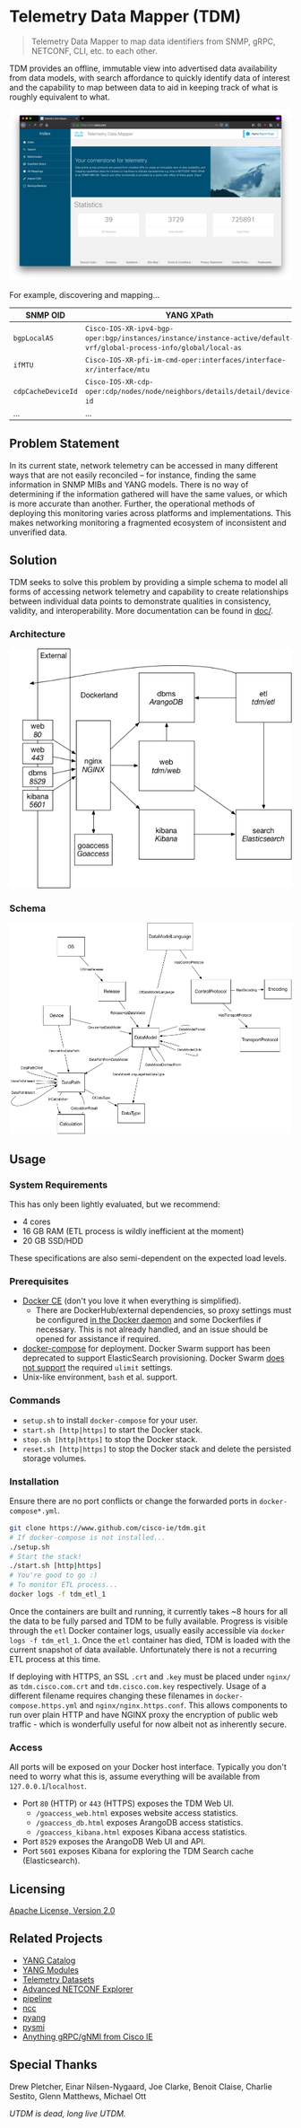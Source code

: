 # Telemetry Data Mapper (TDM)
> Telemetry Data Mapper to map data identifiers from SNMP, gRPC, NETCONF, CLI, etc. to each other.

TDM provides an offline, immutable view into advertised data availability from data models, with search affordance to quickly identify data of interest and the capability to map between data to aid in keeping track of what is roughly equivalent to what.

![Index Screenshot](/doc/docs/.vuepress/public/img/index.png)

For example, discovering and mapping...

| SNMP OID           | YANG XPath                                                                                                          |
|--------------------|---------------------------------------------------------------------------------------------------------------------|
| `bgpLocalAS`       | `Cisco-IOS-XR-ipv4-bgp-oper:bgp/instances/instance/instance-active/default-vrf/global-process-info/global/local-as` |
| `ifMTU`            | `Cisco-IOS-XR-pfi-im-cmd-oper:interfaces/interface-xr/interface/mtu`                                                |
| `cdpCacheDeviceId` | `Cisco-IOS-XR-cdp-oper:cdp/nodes/node/neighbors/details/detail/device-id`                                           |
| ...                | ...                                                                                                                 |

## Problem Statement
In its current state, network telemetry can be accessed in many different ways that are not easily reconciled – for instance, finding the same information in SNMP MIBs and YANG models. There is no way of determining if the information gathered will have the same values, or which is more accurate than another. Further, the operational methods of deploying this monitoring varies across platforms and implementations. This makes networking monitoring a fragmented ecosystem of inconsistent and unverified data.

## Solution
TDM seeks to solve this problem by providing a simple schema to model all forms of accessing network telemetry and capability to create relationships between individual data points to demonstrate qualities in consistency, validity, and interoperability. More documentation can be found in [doc/](/doc/).

### Architecture
![Architecture](/doc/docs/.vuepress/public/img/tdm_arch.png)

### Schema
![TDM Schema](/doc/docs/.vuepress/public/img/tdm_schema.png)

## Usage

### System Requirements
This has only been lightly evaluated, but we recommend:

* 4 cores
* 16 GB RAM (ETL process is wildly inefficient at the moment)
* 20 GB SSD/HDD

These specifications are also semi-dependent on the expected load levels.

### Prerequisites
* [Docker CE](https://docs.docker.com/install/) (don't you love it when everything is simplified).
  * There are DockerHub/external dependencies, so proxy settings must be configured [in the Docker daemon](https://docs.docker.com/network/proxy/) and some Dockerfiles if necessary. This is not already handled, and an issue should be opened for assistance if required.
* [docker-compose](https://docs.docker.com/compose/install/) for deployment. Docker Swarm support has been deprecated to support ElasticSearch provisioning. Docker Swarm [does not support](https://github.com/moby/moby/issues/25209) the required `ulimit` settings.
* Unix-like environment, `bash` et al. support.

### Commands
* `setup.sh` to install `docker-compose` for your user.
* `start.sh [http|https]` to start the Docker stack.
* `stop.sh [http|https]` to stop the Docker stack.
* `reset.sh [http|https]` to stop the Docker stack and delete the persisted storage volumes.


### Installation
Ensure there are no port conflicts or change the forwarded ports in `docker-compose*.yml`.

```bash
git clone https://www.github.com/cisco-ie/tdm.git
# If docker-compose is not installed...
./setup.sh
# Start the stack!
./start.sh [http|https]
# You're good to go :)
# To monitor ETL process...
docker logs -f tdm_etl_1
```

Once the containers are built and running, it currently takes ~8 hours for all the data to be fully parsed and TDM to be fully available. Progress is visible through the `etl` Docker container logs, usually easily accessible via `docker logs -f tdm_etl_1`. Once the `etl` container has died, TDM is loaded with the current snapshot of data available. Unfortunately there is not a recurring ETL process at this time.

If deploying with HTTPS, an SSL `.crt` and `.key` must be placed under `nginx/` as `tdm.cisco.com.crt` and `tdm.cisco.com.key` respectively. Usage of a different filename requires changing these filenames in `docker-compose.https.yml` and `nginx/nginx.https.conf`. This allows components to run over plain HTTP and have NGINX proxy the encryption of public web traffic - which is wonderfully useful for now albeit not as inherently secure.

### Access
All ports will be exposed on your Docker host interface. Typically you don't need to worry what this is, assume everything will be available from `127.0.0.1`/`localhost`.

* Port `80` (HTTP) or `443` (HTTPS) exposes the TDM Web UI.
  * `/goaccess_web.html` exposes website access statistics.
  * `/goaccess_db.html` exposes ArangoDB access statistics.
  * `/goaccess_kibana.html` exposes Kibana access statistics.
* Port `8529` exposes the ArangoDB Web UI and API.
* Port `5601` exposes Kibana for exploring the TDM Search cache (Elasticsearch).

## Licensing
[Apache License, Version 2.0](/LICENSE)

## Related Projects
* [YANG Catalog](https://yangcatalog.org/)
* [YANG Modules](https://github.com/YangModels/yang)
* [Telemetry Datasets](https://github.com/cisco-ie/telemetry)
* [Advanced NETCONF Explorer](https://github.com/cisco-ie/anx)
* [pipeline](https://github.com/cisco/bigmuddy-network-telemetry-pipeline)
* [ncc](https://github.com/CiscoDevNet/ncc)
* [pyang](https://github.com/mbj4668/pyang)
* [pysmi](https://github.com/etingof/pysmi)
* [Anything gRPC/gNMI from Cisco IE](https://github.com/cisco-ie)

## Special Thanks
Drew Pletcher, Einar Nilsen-Nygaard, Joe Clarke, Benoit Claise, Charlie Sestito, Glenn Matthews, Michael Ott

_UTDM is dead, long live UTDM._
